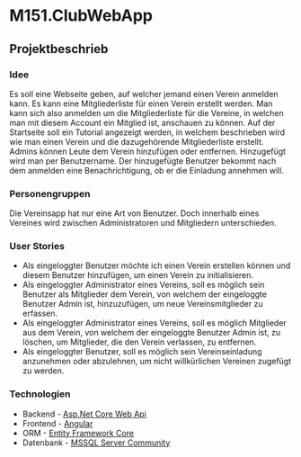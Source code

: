 # M151.ClubWebApp
## Projektbeschrieb
### Idee
Es soll eine Webseite geben, auf welcher jemand einen Verein anmelden kann. Es kann eine
Mitgliederliste für einen Verein erstellt werden. Man kann sich also anmelden um die
Mitgliederliste für die Vereine, in welchen man mit diesem Account ein Mitglied ist, anschauen
zu können. Auf der Startseite soll ein Tutorial angezeigt werden, in welchem beschrieben wird
wie man einen Verein und die dazugehörende Mitgliederliste erstellt.
Admins können Leute dem Verein hinzufügen oder entfernen. Hinzugefügt wird man per
Benutzername. Der hinzugefügte Benutzer bekommt nach dem anmelden eine
Benachrichtigung, ob er die Einladung annehmen will.

### Personengruppen
Die Vereinsapp hat nur eine Art von Benutzer. Doch innerhalb eines Vereines wird zwischen Administratoren und Mitgliedern unterschieden.  

### User Stories
* Als eingeloggter Benutzer möchte ich einen Verein erstellen können und diesem
Benutzer hinzufügen, um einen Verein zu initialisieren.
* Als eingeloggter Administrator eines Vereins, soll es möglich sein Benutzer als
Mitglieder dem Verein, von welchem der eingeloggte Benutzer Admin ist,
hinzuzufügen, um neue Vereinsmitglieder zu erfassen. 
* Als eingeloggter Administrator eines Vereins, soll es möglich Mitglieder aus dem
Verein, von welchem der eingeloggte Benutzer Admin ist, zu löschen, um Mitglieder,
die den Verein verlassen, zu entfernen.
* Als eingeloggter Benutzer, soll es möglich sein Vereinseinladung anzunehmen oder
abzulehnen, um nicht willkürlichen Vereinen zugefügt zu werden.

### Technologien
* Backend - [Asp.Net Core Web Api](https://docs.microsoft.com/en-us/aspnet/core/?view=aspnetcore-3.1)
* Frontend - [Angular](https://angular.io)
* ORM - [Entity Framework Core](https://docs.microsoft.com/en-us/ef/core/)
* Datenbank - [MSSQL Server Community](https://www.microsoft.com/de-de/sql-server/sql-server-2019)


